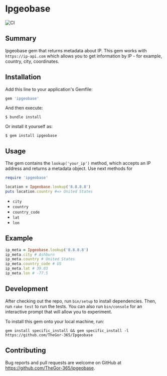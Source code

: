 # Ipgeobase

![CI](https://github.com/TheGor-365/Ipgeobase/actions/workflows/main.yml/badge.svg)


## Summary

Ipgeobase gem that returns metadata about IP. This gem works with `https://ip-api.com` which allows you to get information by IP - for example, country, city, coordinates.

## Installation

Add this line to your application's Gemfile:

```ruby
gem 'ipgeobase'
```

And then execute:

    $ bundle install

Or install it yourself as:

    $ gem install ipgeobase


## Usage

The gem contains the `lookup('your_ip')` method, which accepts an IP address and returns a metadata object. Use next methods for
```ruby
require 'ipgeobase'

location = Ipgeobase.lookup('8.8.8.8')
puts location.country #=> United States
```

* `city`
* `country`
* `country_code`
* `lat`
* `lon`

## Example

```ruby
ip_meta = Ipgeobase.lookup('8.8.8.8')
ip_meta.city # Ashburn
ip_meta.country # United States
ip_meta.country_code # US
ip_meta.lat # 39.03
ip_meta.lon # -77.5
```

## Development

After checking out the repo, run `bin/setup` to install dependencies. Then, run `rake test` to run the tests. You can also run `bin/console` for an interactive prompt that will allow you to experiment.

To install this gem onto your local machine, run: 
```
gem install specific_install && gem specific_install -l https://github.com/TheGor-365/Ipgeobase
```
## Contributing

Bug reports and pull requests are welcome on GitHub at https://github.com/TheGor-365/ipgeobase.
